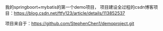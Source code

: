 我的springboort+mybatis的第一个demo项目，
项目建设全过程的csdn博客项目：https://blog.csdn.net/ftfy123/article/details/113852537


项目来自于：https://github.com/StephenChen1/demoproject.git
